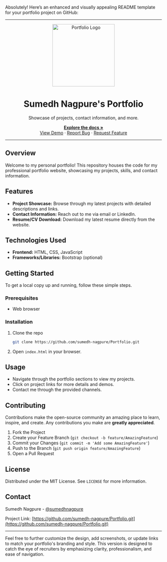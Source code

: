 Absolutely! Here’s an enhanced and visually appealing README template for your portfolio project on GitHub:

---

<p align="center">
  <img src="https://your-portfolio-image-url.com" alt="Portfolio Logo" width="200" height="200">
</p>

<h1 align="center">Sumedh Nagpure's Portfolio</h1>

<p align="center">
  Showcase of projects, contact information, and more.
</p>

<p align="center">
  <a href="https://github.com/sumedh-nagpure/Portfolio.git"><strong>Explore the docs »</strong></a>
  <br />
  <a href="https://sumedhnagpure.com">View Demo</a>
  ·
  <a href="https://github.com/sumedh-nagpure/Portfolio.git/issues">Report Bug</a>
  ·
  <a href="https://github.com/sumedh-nagpure/Portfolio.git/issues">Request Feature</a>
</p>

---

## Overview

Welcome to my personal portfolio! This repository houses the code for my professional portfolio website, showcasing my projects, skills, and contact information.

## Features

- **Project Showcase:** Browse through my latest projects with detailed descriptions and links.
- **Contact Information:** Reach out to me via email or LinkedIn.
- **Resume/CV Download:** Download my latest resume directly from the website.

## Technologies Used

- **Frontend:** HTML, CSS, JavaScript
- **Frameworks/Libraries:** Bootstrap (optional)

## Getting Started

To get a local copy up and running, follow these simple steps.

### Prerequisites

- Web browser

### Installation

1. Clone the repo
   ```sh
   git clone https://github.com/sumedh-nagpure/Portfolio.git
   ```
2. Open `index.html` in your browser.

## Usage

- Navigate through the portfolio sections to view my projects.
- Click on project links for more details and demos.
- Contact me through the provided channels.

## Contributing

Contributions make the open-source community an amazing place to learn, inspire, and create. Any contributions you make are **greatly appreciated**.

1. Fork the Project
2. Create your Feature Branch (`git checkout -b feature/AmazingFeature`)
3. Commit your Changes (`git commit -m 'Add some AmazingFeature'`)
4. Push to the Branch (`git push origin feature/AmazingFeature`)
5. Open a Pull Request

## License

Distributed under the MIT License. See `LICENSE` for more information.

## Contact

Sumedh Nagpure - [@sumedhnagpure](https://twitter.com/sumedhnagpure)

Project Link: [https://github.com/sumedh-nagpure/Portfolio.git](https://github.com/sumedh-nagpure/Portfolio.git)

---

Feel free to further customize the design, add screenshots, or update links to match your portfolio's branding and style. This version is designed to catch the eye of recruiters by emphasizing clarity, professionalism, and ease of navigation.
